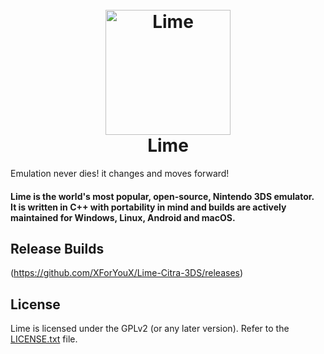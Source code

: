 <h1 align="center">
  <br>
  <a href="https://citra-emu.org/"><img src="https://i.imgur.com/ADJjMnR.png" alt="Lime" width="200"></a>
  <br>
  <b>Lime</b>
  <br>
</h1>

Emulation never dies! it changes and moves forward!

<h4 align="left"><b>Lime</b> is the world's most popular, open-source, Nintendo 3DS emulator.
<br>
It is written in C++ with portability in mind and builds are actively maintained for Windows, Linux, Android and macOS.
</h4>

## Release Builds

(https://github.com/XForYouX/Lime-Citra-3DS/releases)

## License

Lime is licensed under the GPLv2 (or any later version). Refer to the [LICENSE.txt](https://github.com/XForYouX/Lime-Citra-3DS/blob/main/LICENSE) file.
